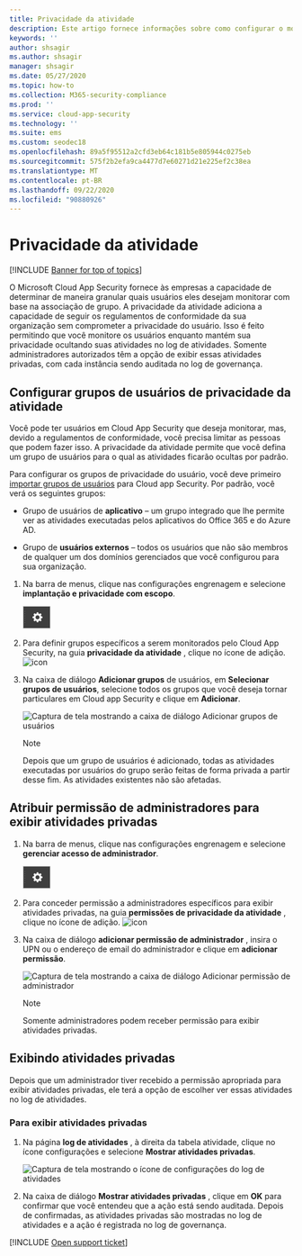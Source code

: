 ```yaml
---
title: Privacidade da atividade
description: Este artigo fornece informações sobre como configurar o monitoramento de atividades para estar em conformidade com a política de privacidade do usuário.
keywords: ''
author: shsagir
ms.author: shsagir
manager: shsagir
ms.date: 05/27/2020
ms.topic: how-to
ms.collection: M365-security-compliance
ms.prod: ''
ms.service: cloud-app-security
ms.technology: ''
ms.suite: ems
ms.custom: seodec18
ms.openlocfilehash: 89a5f95512a2cfd3eb64c181b5e805944c0275eb
ms.sourcegitcommit: 575f2b2efa9ca4477d7e60271d21e225ef2c38ea
ms.translationtype: MT
ms.contentlocale: pt-BR
ms.lasthandoff: 09/22/2020
ms.locfileid: "90880926"
---
```

# <a name="activity-privacy"></a>Privacidade da atividade

[!INCLUDE [Banner for top of topics](includes/banner.md)]

O Microsoft Cloud App Security fornece às empresas a capacidade de determinar de maneira granular quais usuários eles desejam monitorar com base na associação de grupo. A privacidade da atividade adiciona a capacidade de seguir os regulamentos de conformidade da sua organização sem comprometer a privacidade do usuário. Isso é feito permitindo que você monitore os usuários enquanto mantém sua privacidade ocultando suas atividades no log de atividades. Somente administradores autorizados têm a opção de exibir essas atividades privadas, com cada instância sendo auditada no log de governança.

## <a name="configure-activity-privacy-user-groups"></a>Configurar grupos de usuários de privacidade da atividade

Você pode ter usuários em Cloud App Security que deseja monitorar, mas, devido a regulamentos de conformidade, você precisa limitar as pessoas que podem fazer isso. A privacidade da atividade permite que você defina um grupo de usuários para o qual as atividades ficarão ocultas por padrão.

Para configurar os grupos de privacidade do usuário, você deve primeiro [importar grupos de usuários](user-groups.md) para Cloud app Security. Por padrão, você verá os seguintes grupos:

- Grupo de usuários de **aplicativo** – um grupo integrado que lhe permite ver as atividades executadas pelos aplicativos do Office 365 e do Azure AD.

- Grupo de **usuários externos** – todos os usuários que não são membros de qualquer um dos domínios gerenciados que você configurou para sua organização.

1. Na barra de menus, clique nas configurações engrenagem e selecione **implantação e privacidade com escopo**.

    ![Ícone de configurações](media/settings-icon.png)

1. Para definir grupos específicos a serem monitorados pelo Cloud App Security, na guia **privacidade da atividade** , clique no ícone de adição.
    ![icon](media/plus-icon.png)

1. Na caixa de diálogo **Adicionar grupos** de usuários, em **Selecionar grupos de usuários**, selecione todos os grupos que você deseja tornar particulares em Cloud app Security e clique em **Adicionar**.

    ![Captura de tela mostrando a caixa de diálogo Adicionar grupos de usuários](media/activity-privacy-add-user-groups.png)

    > [!NOTE]
    > Depois que um grupo de usuários é adicionado, todas as atividades executadas por usuários do grupo serão feitas de forma privada a partir desse fim. As atividades existentes não são afetadas.

## <a name="assign-admins-permission-to-view-private-activities"></a>Atribuir permissão de administradores para exibir atividades privadas

1. Na barra de menus, clique nas configurações engrenagem e selecione **gerenciar acesso de administrador**.

    ![Ícone de configurações](media/settings-icon.png)

1. Para conceder permissão a administradores específicos para exibir atividades privadas, na guia **permissões de privacidade da atividade** , clique no ícone de adição.
    ![icon](media/plus-icon.png)

1. Na caixa de diálogo **adicionar permissão de administrador** , insira o UPN ou o endereço de email do administrador e clique em **adicionar permissão**.

    ![Captura de tela mostrando a caixa de diálogo Adicionar permissão de administrador](media/activity-privacy-add-admin-permission.png)

    > [!NOTE]
    > Somente administradores podem receber permissão para exibir atividades privadas.

## <a name="viewing-private-activities"></a>Exibindo atividades privadas

Depois que um administrador tiver recebido a permissão apropriada para exibir atividades privadas, ele terá a opção de escolher ver essas atividades no log de atividades.

### <a name="to-view-private-activities"></a>Para exibir atividades privadas

1. Na página **log de atividades** , à direita da tabela atividade, clique no ícone configurações e selecione **Mostrar atividades privadas**.

    ![Captura de tela mostrando o ícone de configurações do log de atividades](media/activity-privacy-view-settings-icon.png)

1. Na caixa de diálogo **Mostrar atividades privadas** , clique em **OK** para confirmar que você entendeu que a ação está sendo auditada. Depois de confirmadas, as atividades privadas são mostradas no log de atividades e a ação é registrada no log de governança.

[!INCLUDE [Open support ticket](includes/support.md)]
